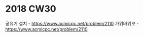 # 2018 CW30
공유기 설치 - https://www.acmicpc.net/problem/2110
가위바위보  - https://www.acmicpc.net/problem/2110

